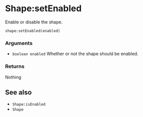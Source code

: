 <!--
category: reference
-->

Shape:setEnabled
===

Enable or disable the shape.

    shape:setEnabled(enabled)

### Arguments

- `boolean enabled` Whether or not the shape should be enabled.

### Returns

Nothing

See also
---

- `Shape:isEnabled`
- `Shape`
